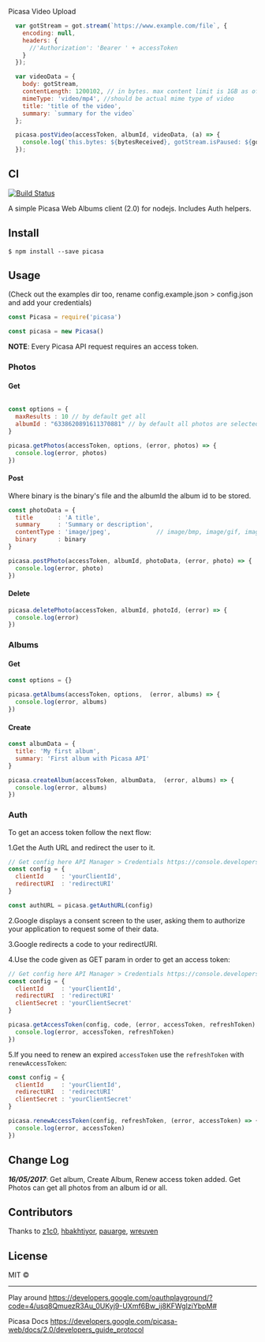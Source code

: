 Picasa Video Upload

``` js
  var gotStream = got.stream(`https://www.example.com/file`, {
    encoding: null,
    headers: {
      //'Authorization': 'Bearer ' + accessToken
    }
  });

  var videoData = {
    body: gotStream,
    contentLength: 1200102, // in bytes. max content limit is 1GB as of now.
    mimeType: 'video/mp4', //should be actual mime type of video
    title: 'title of the video',
    summary: `summary for the video`
  };

  picasa.postVideo(accessToken, albumId, videoData, (a) => {
    console.log(`this.bytes: ${bytesReceived}, gotStream.isPaused: ${gotStream.isPaused()}, ` + JSON.stringify(a));
  });
```



CI
--

[![Build Status](https://travis-ci.org/esteban-uo/picasa.svg)](https://travis-ci.org/esteban-uo/picasa)

A simple Picasa Web Albums client (2.0) for nodejs. Includes Auth helpers.

Install
-------

```
$ npm install --save picasa
```

Usage
-----

(Check out the examples dir too, rename config.example.json > config.json and add your credentials)

```js
const Picasa = require('picasa')

const picasa = new Picasa()
```

**NOTE**: Every Picasa API request requires an access token.

### Photos

#### Get

```js

const options = {
  maxResults : 10 // by default get all
  albumId : "6338620891611370881" // by default all photos are selected
}

picasa.getPhotos(accessToken, options, (error, photos) => {
  console.log(error, photos)
})
```

#### Post

Where binary is the binary's file and the albumId the album id to be stored.

```js
const photoData = {
  title       : 'A title',
  summary     : 'Summary or description',
  contentType : 'image/jpeg',             // image/bmp, image/gif, image/png
  binary      : binary
}

picasa.postPhoto(accessToken, albumId, photoData, (error, photo) => {
  console.log(error, photo)
})
```

#### Delete

```js
picasa.deletePhoto(accessToken, albumId, photoId, (error) => {
  console.log(error)
})
```

### Albums
#### Get
```js
const options = {}

picasa.getAlbums(accessToken, options,  (error, albums) => {
  console.log(error, albums)
})
```

#### Create
```js
const albumData = {
  title: 'My first album',
  summary: 'First album with Picasa API'
}

picasa.createAlbum(accessToken, albumData,  (error, albums) => {
  console.log(error, albums)
})
```

### Auth

To get an access token follow the next flow:

1.Get the Auth URL and redirect the user to it.

```js
// Get config here API Manager > Credentials https://console.developers.google.com/home/dashboard
const config = {
  clientId     : 'yourClientId',
  redirectURI  : 'redirectURI'
}

const authURL = picasa.getAuthURL(config)
```

2.Google displays a consent screen to the user, asking them to authorize your application to request some of their data.

3.Google redirects a code to your redirectURI.

4.Use the code given as GET param in order to get an access token:

```js
// Get config here API Manager > Credentials https://console.developers.google.com/home/dashboard
const config = {
  clientId     : 'yourClientId',
  redirectURI  : 'redirectURI'
  clientSecret : 'yourClientSecret'
}

picasa.getAccessToken(config, code, (error, accessToken, refreshToken) => {
  console.log(error, accessToken, refreshToken)
})
```

5.If you need to renew an expired `accessToken` use the `refreshToken` with `renewAccessToken`:

```js
const config = {
  clientId     : 'yourClientId',
  redirectURI  : 'redirectURI'
  clientSecret : 'yourClientSecret'
}

picasa.renewAccessToken(config, refreshToken, (error, accessToken) => {
  console.log(error, accessToken)
})
```

Change Log
-------
***16/05/2017***: Get album, Create Album, Renew access token added. Get Photos can get all photos from an album id or all.

Contributors
-------
Thanks to
[z1c0](https://github.com/z1c0), [hbakhtiyor](https://github.com/hbakhtiyor), [pauarge](https://github.com/pauarge), [wreuven](https://github.com/wreuven)

License
-------

MIT ©

---

Play around https://developers.google.com/oauthplayground/?code=4/usq8QmuezR3Au_0UKyj9-UXmf6Bw_ij8KFWgIziYbpM#

Picasa Docs https://developers.google.com/picasa-web/docs/2.0/developers_guide_protocol

